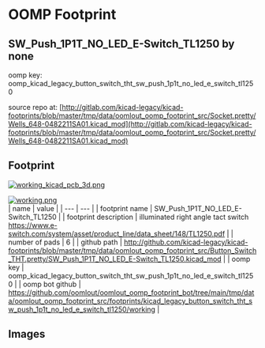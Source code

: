 # OOMP Footprint  
## SW_Push_1P1T_NO_LED_E-Switch_TL1250  by none  
  
oomp key: oomp_kicad_legacy_button_switch_tht_sw_push_1p1t_no_led_e_switch_tl1250  
  
source repo at: [http://gitlab.com/kicad-legacy/kicad-footprints/blob/master/tmp/data/oomlout_oomp_footprint_src/Socket.pretty/Wells_648-0482211SA01.kicad_mod](http://gitlab.com/kicad-legacy/kicad-footprints/blob/master/tmp/data/oomlout_oomp_footprint_src/Socket.pretty/Wells_648-0482211SA01.kicad_mod)  
## Footprint  
  
[![working_kicad_pcb_3d.png](working_kicad_pcb_3d_600.png)](working_kicad_pcb_3d.png)  
  
[![working.png](working_600.png)](working.png)  
| name | value | 
| --- | --- | 
| footprint name | SW_Push_1P1T_NO_LED_E-Switch_TL1250 | 
| footprint description | illuminated right angle tact switch https://www.e-switch.com/system/asset/product_line/data_sheet/148/TL1250.pdf | 
| number of pads | 6 | 
| github path | http://github.com/kicad-legacy/kicad-footprints/blob/master/tmp/data/oomlout_oomp_footprint_src/Button_Switch_THT.pretty/SW_Push_1P1T_NO_LED_E-Switch_TL1250.kicad_mod | 
| oomp key | oomp_kicad_legacy_button_switch_tht_sw_push_1p1t_no_led_e_switch_tl1250 | 
| oomp bot github | https://github.com/oomlout/oomlout_oomp_footprint_bot/tree/main/tmp/data/oomlout_oomp_footprint_src/footprints/kicad_legacy_button_switch_tht_sw_push_1p1t_no_led_e_switch_tl1250/working | 
## Images  
